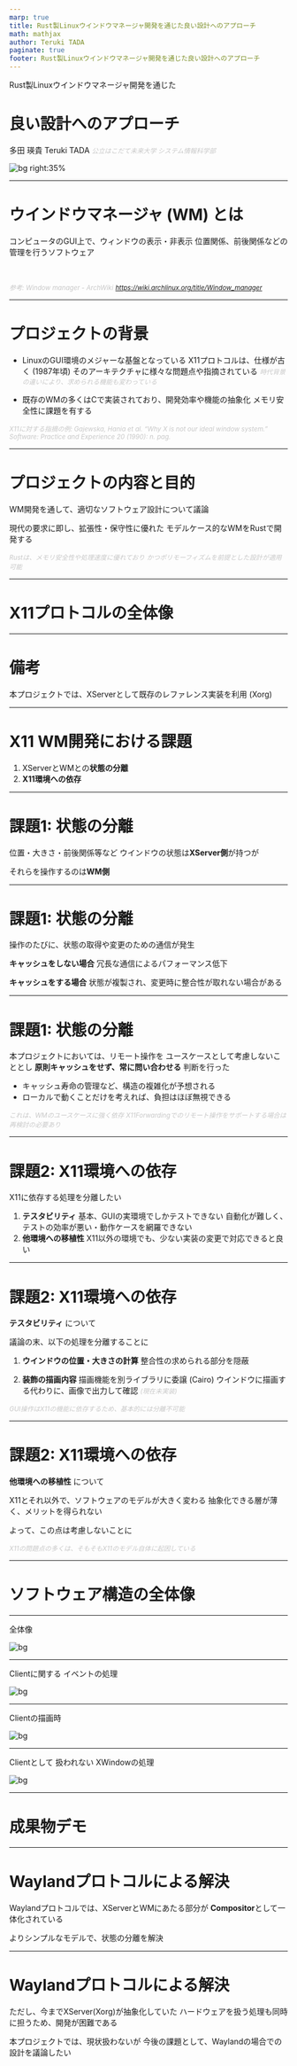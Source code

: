 ```yaml
---
marp: true
title: Rust製Linuxウインドウマネージャ開発を通じた良い設計へのアプローチ
math: mathjax
author: Teruki TADA
paginate: true
footer: Rust製Linuxウインドウマネージャ開発を通じた良い設計へのアプローチ
---
```


<style>

footer {
    color: rgb(200, 200, 200);
    width: 100%;
}

section::after {
  color: rgb(200, 200, 200);
  content: attr(data-marpit-pagination) '/' attr(data-marpit-pagination-total);
}

section {
    background: linear-gradient( rgba(30, 35, 30, 1.0), rgba(30, 30, 30, 0.92) ), url(resources/wm.png);
    background-size: cover;
    background-position: center;
    color: rgb(240, 240, 240);
}

em {
    font-weight: normal;
    font-size: smaller;
    color: rgb(200, 200, 200);
}

section h1,h2,h3,h4 {
    color: rgb(110, 190, 130);
}

section h5 {
    color: rgb(240, 240, 240);
    font-size: 1.7em;
}

section a:link {
    color: rgb(150, 200, 220);
}
</style>

Rust製Linuxウインドウマネージャ開発を通じた
# 良い設計へのアプローチ

多田 瑛貴 Teruki TADA
*公立はこだて未来大学 システム情報科学部*

![bg right:35%](resources/wm.png)

---

# ウインドウマネージャ (WM) とは

コンピュータのGUI上で、ウィンドウの表示・非表示
位置関係、前後関係などの管理を行うソフトウェア

<br>

*参考: Window manager - ArchWiki*
*https://wiki.archlinux.org/title/Window_manager*

---

# プロジェクトの背景

- LinuxのGUI環境のメジャーな基盤となっている
  X11プロトコルは、仕様が古く (1987年頃) 
  そのアーキテクチャに様々な問題点や指摘されている
  *時代背景の違いにより、求められる機能も変わっている*

 - 既存のWMの多くはCで実装されており、開発効率や機能の抽象化
   メモリ安全性に課題を有する

*X11に対する指摘の例: Gajewska, Hania et al. “Why X is not our ideal window system.” Software: Practice and Experience 20 (1990): n. pag.*

---

# プロジェクトの内容と目的

WM開発を通して、適切なソフトウェア設計について議論

現代の要求に即し、拡張性・保守性に優れた
モデルケース的なWMをRustで開発する

*Rustは、メモリ安全性や処理速度に優れており*
*かつポリモーフィズムを前提とした設計が適用可能*

---

# X11プロトコルの全体像



---

# 備考

本プロジェクトでは、XServerとして既存のレファレンス実装を利用 (Xorg)

---

# X11 WM開発における課題

1. XServerとWMとの**状態の分離** 
2. **X11環境への依存**

---

# 課題1: 状態の分離

位置・大きさ・前後関係等など
ウインドウの状態は**XServer側**が持つが

それらを操作するのは**WM側**

---

# 課題1: 状態の分離

操作のたびに、状態の取得や変更のための通信が発生

**キャッシュをしない場合**
冗長な通信によるパフォーマンス低下


**キャッシュをする場合**
状態が複製され、変更時に整合性が取れない場合がある

---

# 課題1: 状態の分離

本プロジェクトにおいては、リモート操作を
ユースケースとして考慮しないこととし
**原則キャッシュをせず、常に問い合わせる** 判断を行った

 - キャッシュ寿命の管理など、構造の複雑化が予想される
 - ローカルで動くことだけを考えれば、負担はほぼ無視できる

*これは、WMのユースケースに強く依存*
*X11Forwardingでのリモート操作をサポートする場合は再検討の必要あり*

---

# 課題2: X11環境への依存

X11に依存する処理を分離したい

 1. **テスタビリティ**
    基本、GUIの実環境でしかテストできない
    自動化が難しく、テストの効率が悪い・動作ケースを網羅できない
 1. **他環境への移植性**
    X11以外の環境でも、少ない実装の変更で対応できると良い

---

# 課題2: X11環境への依存

**テスタビリティ** について

議論の末、以下の処理を分離することに

1. **ウインドウの位置・大きさの計算**
   整合性の求められる部分を隠蔽

2. **装飾の描画内容**
   描画機能を別ライブラリに委譲 (Cairo)
    ウインドウに描画する代わりに、画像で出力して確認 *(現在未実装)*

*GUI操作はX11の機能に依存するため、基本的には分離不可能*

---

# 課題2: X11環境への依存

**他環境への移植性** について

X11とそれ以外で、ソフトウェアのモデルが大きく変わる
抽象化できる層が薄く、メリットを得られない

よって、この点は考慮しないことに

*X11の問題点の多くは、そもそもX11のモデル自体に起因している*

---

# ソフトウェア構造の全体像

---

全体像

![bg](resources/ClearWMempty.png)

---

Clientに関する
イベントの処理

![bg](resources/ClearWMclient.png)

---

Clientの描画時

![bg](resources/ClearWMdraw.png)

---

Clientとして
扱われない
XWindowの処理

![bg](resources/ClearWMdirect.png)

---

# 成果物デモ

---

# Waylandプロトコルによる解決

Waylandプロトコルでは、XServerとWMにあたる部分が
**Compositor**として一体化されている

よりシンプルなモデルで、状態の分離を解決

---

# Waylandプロトコルによる解決


ただし、今までXServer(Xorg)が抽象化していた
ハードウェアを扱う処理も同時に担うため、開発が困難である

本プロジェクトでは、現状扱わないが
今後の課題として、Waylandの場合での設計を議論したい